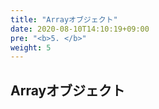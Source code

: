 ```yaml
---
title: "Arrayオブジェクト"
date: 2020-08-10T14:10:19+09:00
pre: "<b>5. </b>"
weight: 5
---
```


## Arrayオブジェクト
